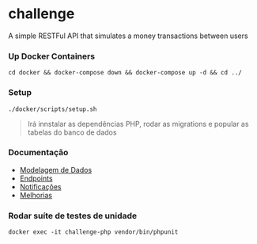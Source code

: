 # challenge
A simple RESTFul API that simulates a money transactions between users

### Up Docker Containers
`cd docker && docker-compose down && docker-compose up -d && cd ../`

### Setup
`./docker/scripts/setup.sh`

> Irá innstalar as dependências PHP, rodar as migrations e popular as tabelas do banco de dados

### Documentação
* [Modelagem de Dados]()
* [Endpoints]()
* [Notificações]()
* [Melhorias]()

### Rodar suíte de testes de unidade
`docker exec -it challenge-php vendor/bin/phpunit`

